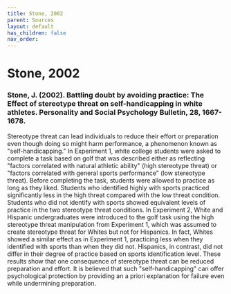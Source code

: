 ```yaml
---
title: Stone, 2002
parent: Sources
layout: default
has_children: false
nav_order: 
---
```


# Stone, 2002

### Stone, J. (2002). Battling doubt by avoiding practice: The Effect of stereotype threat on self-handicapping in white athletes. Personality and Social Psychology Bulletin, 28, 1667-1678.

Stereotype threat can lead individuals to reduce their effort or preparation even though doing so might harm performance, a phenomenon known as "self-handicapping." In Experiment 1, white college students were asked to complete a task based on golf that was described either as reflecting "factors correlated with natural athletic ability" (high stereotype threat) or "factors correlated with general sports performance" (low stereotype threat). Before completing the task, students were allowed to practice as long as they liked. Students who identified highly with sports practiced significantly less in the high threat compared with the low threat condition. Students who did not identify with sports showed equivalent levels of practice in the two stereotype threat conditions. In Experiment 2, White and Hispanic undergraduates were introduced to the golf task using the high stereotype threat manipulation from Experiment 1, which was assumed to create stereotype threat for Whites but not for Hispanics. In fact, Whites showed a similar effect as in Experiment 1, practicing less when they identified with sports than when they did not. Hispanics, in contrast, did not differ in their degree of practice based on sports identification level. These results show that one consequence of stereotype threat can be reduced preparation and effort. It is believed that such "self-handicapping" can offer psychological protection by providing an a priori explanation for failure even while undermining preparation.
